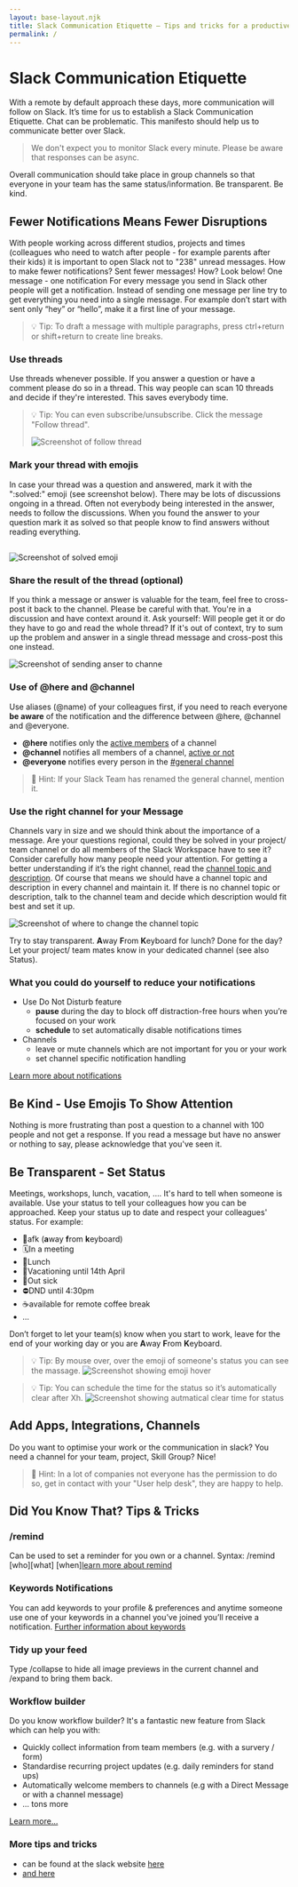 ```yaml
---
layout: base-layout.njk
title: Slack Communication Etiquette – Tips and tricks for a productive chat communication
permalink: /
---
```


# Slack Communication Etiquette

With a remote by default approach these days, more communication will follow on Slack. It’s time for us to establish a Slack Communication Etiquette.
Chat can be problematic. This manifesto should help us to communicate better over Slack.

> We don't expect you to monitor Slack every minute.
> Please be aware that responses can be async.

Overall communication should take place in group channels so that everyone in your team has the same status/information. Be transparent. Be kind.

##

## Fewer Notifications Means Fewer Disruptions

With people working across different studios, projects and times (colleagues who need to watch after people - for example parents after their kids) it is important to open Slack not to "238" unread messages. How to make fewer notifications? Sent fewer messages! How? Look below!
One message - one notification
For every message you send in Slack other people will get a notification. Instead of sending one message per line try to get everything you need into a single message. For example don’t start with sent only “hey” or “hello”, make it a first line of your message.

> 💡 Tip: To draft a message with multiple paragraphs, press ctrl+return or shift+return to create line breaks.

### Use threads

Use threads whenever possible. If you answer a question or have a comment please do so in a thread. This way people can scan 10 threads and decide if they're interested. This saves everybody time.

> 💡 Tip: You can even subscribe/unsubscribe. Click the message "Follow thread".
>
> ![Screenshot of follow thread](./img/screenshot_follow-thread.png)

### Mark your thread with emojis

In case your thread was a question and answered, mark it with the ":solved:" emoji (see screenshot below). There may be lots of discussions ongoing in a thread. Often not everybody being interested in the answer, needs to follow the discussions. When you found the answer to your question mark it as solved so that people know to find answers without reading everything.

##

![Screenshot of solved emoji](./img/screenshot_solved.png)

### Share the result of the thread (optional)

If you think a message or answer is valuable for the team, feel free to cross-post it back to the channel. Please be careful with that. You're in a discussion and have context around it. Ask yourself: Will people get it or do they have to go and read the whole thread? If it's out of context, try to sum up the problem and answer in a single thread message and cross-post this one instead.

![Screenshot of sending anser to channe](./img/screenshot_answer.png)

### Use of @here and @channel

Use aliases (@name) of your colleagues first, if you need to reach everyone **be aware** of the notification and the difference between @here, @channel and @everyone.
* **@here** notifies only the [active members](https://slack.com/help/articles/201864558-Set-your-Slack-status-and-availability#availability-in-slack) of a channel
* **@channel** notifies all members of a channel, [active or not](https://slack.com/help/articles/201864558-Set-your-Slack-status-and-availability#availability-in-slack)
* **@everyone** notifies every person in the [#general channel](https://slack.com/help/articles/220105027-The-general-channel)

> 💎 Hint: If your Slack Team has renamed the general channel, mention it.

### Use the right channel for your Message

Channels vary in size and we should think about the importance of a message. Are your questions regional, could they be solved in your project/ team channel or do all members of the Slack Workspace have to see it? Consider carefully how many people need your attention.
For getting a better understanding if it’s the right channel, read the [channel topic and description](https://slack.com/intl/en-de/help/articles/201654083-Set-a-channel-topic-or-description).
Of course that means we should have a channel topic and description in every channel and maintain it. If there is no channel topic or description, talk to the channel team and decide which description would fit best and set it up.

![Screenshot of where to change the channel topic](./img/screenshot_channel_topic.png)

Try to stay transparent. **A**way **F**rom **K**eyboard for lunch? Done for the day? Let your project/ team mates know in your dedicated channel (see also Status).

### What you could do yourself to reduce your notifications

- Use Do Not Disturb feature
  - **pause** during the day to block off distraction-free hours when you’re focused on your work
  - **schedule** to set automatically disable notifications times
- Channels
  - leave or mute channels which are not important for you or your work
  - set channel specific notification handling

[Learn more about notifications](https://slack.com/intl/en-de/help/articles/201355156-Guide-to-desktop-notifications)

## Be Kind - Use Emojis To Show Attention

Nothing is more frustrating than post a question to a channel with 100 people and not get a response. If you read a message but have no answer or nothing to say, please acknowledge that you've seen it.

## Be Transparent - Set Status

Meetings, workshops, lunch, vacation, …. It's hard to tell when someone is available. Use your status to tell your colleagues how you can be approached. Keep your status up to date and respect your colleagues' status. For example:

- 💨afk (**a**way **f**rom **k**eyboard)
- 🗓In a meeting
- 🍝Lunch
- 🌴Vacationing until 14th April
- 🤒Out sick
- ⛔️DND until 4:30pm
- ☕️available for remote coffee break
- ...

Don’t forget to let your team(s) know when you start to work, leave for the end of your working day or you are **A**way **F**rom **K**eyboard.

> 💡 Tip: By mouse over, over the emoji of someone's status you can see the massage.
> ![Screenshot showing emoji hover](./img/screenshot_hover-emoji-status.png)

> 💡 Tip: You can schedule the time for the status so it’s automatically clear after Xh.
> ![Screenshot showing autmatical clear time for status](./img/screenshot_status-time.png)

## Add Apps, Integrations, Channels

Do you want to optimise your work or the communication in slack? You need a channel for your team, project, Skill Group? Nice!

> 💎 Hint: In a lot of companies not everyone has the permission to do so, get in contact with your "User help desk", they are happy to help.

## Did You Know That? Tips & Tricks

### /remind

Can be used to set a reminder for you own or a channel. Syntax: /remind [who][what] [when][learn more about remind](https://slack.com/intl/en-gb/help/articles/208423427-Set-a-reminder)

### Keywords Notifications

You can add keywords to your profile & preferences and anytime someone use one of your keywords in a channel you’ve joined you’ll receive a notification.
[Further information about keywords](https://slack.com/intl/en-gb/help/articles/201398467-Set-up-keyword-notifications)

### Tidy up your feed

Type /collapse to hide all image previews in the current channel and /expand to bring them back.

### Workflow builder
Do you know workflow builder? It's a fantastic new feature from Slack which can help you with:
- Quickly collect information from team members (e.g. with a survery / form)
- Standardise recurring project updates (e.g. daily reminders for stand ups)
- Automatically welcome members to channels (e.g with a Direct Message or with a channel message)
- ... tons more 

[Learn more...](https://slack.com/intl/en-gb/help/articles/360035692513-Guide-to-Workflow-Builder)

### More tips and tricks

- can be found at the slack website [here](https://slack.com/intl/en-de/help/categories/360000049063-tips-tricks-more#tips-tricks)
- [and here](https://slack.com/intl/en-gb/slack-tips)
